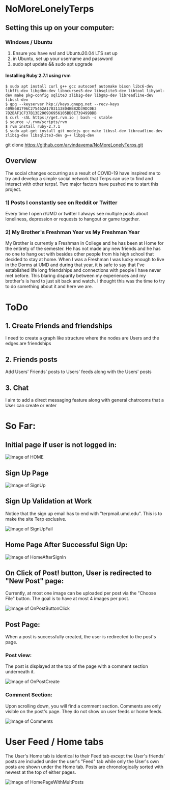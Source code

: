# NoMoreLonelyTerps

## Setting this up on your computer: 
### Windows / Ubuntu 
1) Ensure you have wsl and Ubuntu20.04 LTS set up
2) in Ubuntu, set up your username and password
3) sudo apt update && sudo apt upgrade
#### Installing Ruby 2.7.1 using rvm

    $ sudo apt install curl g++ gcc autoconf automake bison libc6-dev libffi-dev libgdbm-dev libncurses5-dev libsqlite3-dev libtool libyaml-dev make pkg-config sqlite3 zlib1g-dev libgmp-dev libreadline-dev libssl-dev
    $ gpg --keyserver hkp://keys.gnupg.net --recv-keys 409B6B1796C275462A1703113804BB82D39DC0E3 7D2BAF1CF37B13E2069D6956105BD0E739499BDB
    $ curl -sSL https://get.rvm.io | bash -s stable
    $ source ~/.rvm/scripts/rvm
    $ rvm install ruby-2.7.1
    $ sudo apt-get install git nodejs gcc make libssl-dev libreadline-dev zlib1g-dev libsqlite3-dev g++ libpq-dev



git clone https://github.com/arvindavema/NoMoreLonelyTerps.git


## Overview
The social changes occurring as a result of COVID-19 have inspired me to try and develop a simple social network that Terps can use to find and interact with other terps!. Two major factors have pushed me to start this project.

### 1) Posts I constantly see on Reddit or Twitter
Every time I open r/UMD or twitter I always see multiple posts about loneliness, depression or requests to hangout or game together.

### 2) My Brother's Freshman Year vs My Freshman Year  
My Brother is currently a Freshman in College and he has been at Home for the entirety of the semester. He has not made any new friends and he has no one to hang out with besides other people from his high school that decided to stay at home. When I was a Freshman I was lucky enough to live in the Dorms at UMD and during that year, it is safe to say that I've established life long friendships and connections with people I have never met before. This blaring disparity between my experiences and my brother's is hard to just sit back and watch. I thought this was the time to try to do something about it and here we are.

# ToDo
## 1. Create Friends and friendships
I need to create a graph like structure where the nodes are Users and the edges are friendships

## 2. Friends posts
Add Users' Friends' posts to Users' feeds along with the Users' posts

## 3. Chat
I aim to add a direct messaging feature along with general chatrooms that a User can create or enter

# So Far:

## Initial page if user is not logged in:

![Image of HOME](https://github.com/arvindavema/NoMoreLonelyTerps/blob/master/screenshots/HOME.PNG)

## Sign Up Page

![Image of SignUp](https://github.com/arvindavema/NoMoreLonelyTerps/blob/master/screenshots/SignUp.PNG)

## Sign Up Validation at Work
Notice that the sign up email has to end with "terpmail.umd.edu". This is to make the site Terp exclusive.

![Image of SignUpFail](https://github.com/arvindavema/NoMoreLonelyTerps/blob/master/screenshots/SignUpFailure.PNG)

## Home Page After Successful Sign Up:

![Image of HomeAfterSignIn](https://github.com/arvindavema/NoMoreLonelyTerps/blob/master/screenshots/HomePageOnSignIn.PNG)


## On Click of Post! button, User is redirected to "New Post" page:
Currently, at most one image can be uploaded per post via the "Choose File" button. The goal is to have at most 4 images per post.

![Image of OnPostButtonClick](https://github.com/arvindavema/NoMoreLonelyTerps/blob/master/screenshots/OnPostButtonClick.PNG)


## Post Page:  
When a post is successfully created, the user is redirected to the post's page.

### Post view:
The post is displayed at the top of the page with a comment section underneath it.

![Image of OnPostCreate](https://github.com/arvindavema/NoMoreLonelyTerps/blob/master/screenshots/OnPostCreate.PNG)

### Comment Section:

Upon scrolling down, you will find a comment section. Comments are only visible on the post's page. They do not show on user feeds or home feeds.

![Image of Comments](https://github.com/arvindavema/NoMoreLonelyTerps/blob/master/screenshots/PostComments.PNG)

# User Feed / Home tabs

The User's Home tab is identical to their Feed tab except the User's friends' posts are included under the user's "Feed" tab while only the User's own posts are shown under the Home tab. Posts are chronologically sorted with newest at the top of either pages.

![Image of HomePageWithMultPosts](https://github.com/arvindavema/NoMoreLonelyTerps/blob/master/screenshots/HomePageWithMultPosts.PNG)
